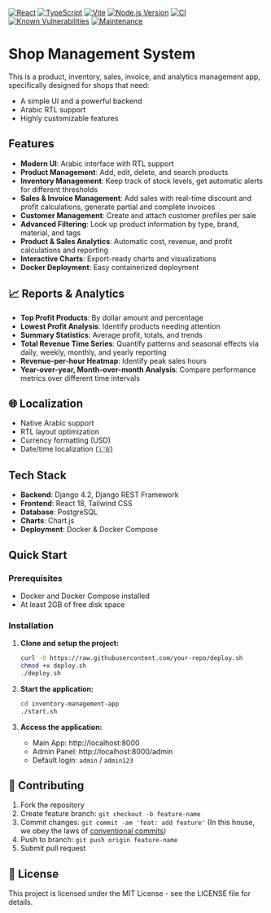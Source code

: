 
[![React](https://img.shields.io/badge/React-20232A?style=flat&logo=react&logoColor=61DAFB)](https://reactjs.org/)
[![TypeScript](https://img.shields.io/badge/TypeScript-007ACC?style=flat&logo=typescript&logoColor=white)](https://typescriptlang.org/)
[![Vite](https://img.shields.io/badge/Vite-646CFF?style=flat&logo=vite&logoColor=white)](https://vitejs.dev/)
[![Node.js Version](https://img.shields.io/badge/node-%3E%3D18.0.0-brightgreen)](https://nodejs.org/)
[![CI](https://github.com/maghnie/shop-manager/actions/workflows/frontend.yml/badge.svg)](https://github.com/maghnie/shop-manager/actions/workflows/frontend.yml)
[![Known Vulnerabilities](https://snyk.io/test/github/maghnie/shop-manager/badge.svg)](https://snyk.io/test/github/maghnie/shop-manager)
[![Maintenance](https://img.shields.io/badge/Maintained-Yes-green)]()


# Shop Management System

This is a product, inventory, sales, invoice, and analytics management app, specifically designed for shops that need:
- A simple UI and a powerful backend
- Arabic RTL support
- Highly customizable features
  
## Features

- **Modern UI**: Arabic interface with RTL support
- **Product Management**: Add, edit, delete, and search products
- **Inventory Management**: Keep track of stock levels, get automatic alerts for different thresholds
- **Sales & Invoice Management**: Add sales with real-time discount and profit calculations, generate partial and complete invoices
- **Customer Management**: Create and attach customer profiles per sale
- **Advanced Filtering**: Look up product information by type, brand, material, and tags
- **Product & Sales Analytics**: Automatic cost, revenue, and profit calculations and reporting
- **Interactive Charts**: Export-ready charts and visualizations
- **Docker Deployment**: Easy containerized deployment

## 📈 Reports & Analytics

- **Top Profit Products**: By dollar amount and percentage
- **Lowest Profit Analysis**: Identify products needing attention
- **Summary Statistics**: Average profit, totals, and trends
- **Total Revenue Time Series**: Quantify patterns and seasonal effects via daily, weekly, monthly, and yearly reporting
- **Revenue-per-hour Heatmap**: Identify peak sales hours
- **Year-over-year, Month-over-month Analysis**: Compare performance metrics over different time intervals

## 🌐 Localization

- Native Arabic support
- RTL layout optimization
- Currency formatting (USD)
- Date/time localization (🇱🇧)

## Tech Stack

- **Backend**: Django 4.2, Django REST Framework
- **Frontend**: React 18, Tailwind CSS
- **Database**: PostgreSQL
- **Charts**: Chart.js
- **Deployment**: Docker & Docker Compose

## Quick Start

### Prerequisites
- Docker and Docker Compose installed
- At least 2GB of free disk space

### Installation

1. **Clone and setup the project:**
   ```bash
   curl -O https://raw.githubusercontent.com/your-repo/deploy.sh
   chmod +x deploy.sh
   ./deploy.sh
   ```

2. **Start the application:**
   ```bash
   cd inventory-management-app
   ./start.sh
   ```

3. **Access the application:**
   - Main App: http://localhost:8000
   - Admin Panel: http://localhost:8000/admin
   - Default login: `admin` / `admin123`

## 🤝 Contributing

1. Fork the repository
2. Create feature branch: `git checkout -b feature-name`
3. Commit changes: `git commit -am 'feat: add feature'` (In this house, we obey the laws of [conventional commits](https://www.conventionalcommits.org/en/v1.0.0/))
4. Push to branch: `git push origin feature-name`
5. Submit pull request

## 📄 License

This project is licensed under the MIT License - see the LICENSE file for details.


